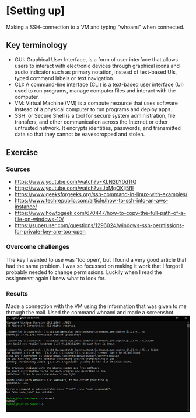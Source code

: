 # [Setting up]
Making a SSH-connection to a VM and typing "whoami" when connected.

## Key terminology
- GUI: Graphical User Interface, is a form of user interface that allows users to interact with electronic devices through graphical icons and audio indicator such as primary notation, instead of text-based UIs, typed command labels or text navigation.
- CLI: A command-line interface (CLI) is a text-based user interface (UI) used to run programs, manage computer files and interact with the computer.
- VM: Virtual Machine (VM) is a compute resource that uses software instead of a physical computer to run programs and deploy apps.
- SSH: or Secure Shell is a tool for secure system administration, file transfers, and other communication across the Internet or other untrusted network. It encrypts identities, passwords, and transmitted data so that they cannot be eavesdropped and stolen.

## Exercise
### Sources
- https://www.youtube.com/watch?v=KLN2bY0dTtQ
- https://www.youtube.com/watch?v=JbMgOKlj5fE
- https://www.geeksforgeeks.org/ssh-command-in-linux-with-examples/
- https://www.techrepublic.com/article/how-to-ssh-into-an-aws-instance/
- https://www.howtogeek.com/670447/how-to-copy-the-full-path-of-a-file-on-windows-10/
- https://superuser.com/questions/1296024/windows-ssh-permissions-for-private-key-are-too-open

 
### Overcome challenges
The key I wanted to use was 'too open', but I found a very good article that had the same problem. I was so focussed on making it work that I forgot I probably needed to change permissions. Luckily when I read the assignment again I knew what to look for. 

### Results
Made a connection with the VM using the information that was given to me through the mail. Used the command whoami and made a screenshot.
![](./screenshot_whoami.png)

